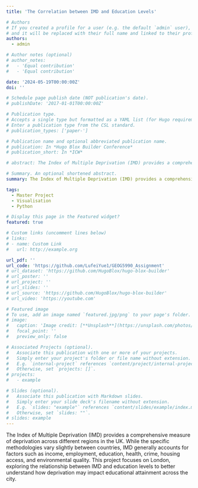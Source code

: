 ```yaml
---
title: 'The Correlation between IMD and Education Levels'

# Authors
# If you created a profile for a user (e.g. the default `admin` user), write the username (folder name) here
# and it will be replaced with their full name and linked to their profile.
authors:
  - admin

# Author notes (optional)
# author_notes:
#   - 'Equal contribution'
#   - 'Equal contribution'

date: '2024-05-19T00:00:00Z'
doi: ''

# Schedule page publish date (NOT publication's date).
# publishDate: '2017-01-01T00:00:00Z'

# Publication type.
# Accepts a single type but formatted as a YAML list (for Hugo requirements).
# Enter a publication type from the CSL standard.
# publication_types: ['paper-']

# Publication name and optional abbreviated publication name.
# publication: In *Hugo Blox Builder Conference*
# publication_short: In *ICW*

# abstract: The Index of Multiple Deprivation (IMD) provides a comprehensive measure of deprivation across different regions in the UK. While the specific methodologies vary slightly between countries, IMD generally accounts for factors such as income, employment, education, health, crime, housing access, and environmental quality. This project focuses on London, exploring the relationship between IMD and education levels to better understand how deprivation may impact educational attainment across the city.

# Summary. An optional shortened abstract.
summary: The Index of Multiple Deprivation (IMD) provides a comprehensive measure of deprivation across different regions in the UK. While the specific methodologies vary slightly between countries, IMD generally accounts for factors such as income, employment, education, health, crime, housing access, and environmental quality. This project focuses on London, exploring the relationship between IMD and education levels to better understand how deprivation may impact educational attainment across the city.

tags:
  - Master Project
  - Visualisation
  - Python

# Display this page in the Featured widget?
featured: true

# Custom links (uncomment lines below)
# links:
# - name: Custom Link
#   url: http://example.org

url_pdf: ''
url_code: 'https://github.com/LufeiYue1/GEOG5990_Assignment'
# url_dataset: 'https://github.com/HugoBlox/hugo-blox-builder'
# url_poster: ''
# url_project: ''
# url_slides: ''
# url_source: 'https://github.com/HugoBlox/hugo-blox-builder'
# url_video: 'https://youtube.com'

# Featured image
# To use, add an image named `featured.jpg/png` to your page's folder.
# image:
#   caption: 'Image credit: [**Unsplash**](https://unsplash.com/photos/pLCdAaMFLTE)'
#   focal_point: ''
#   preview_only: false

# Associated Projects (optional).
#   Associate this publication with one or more of your projects.
#   Simply enter your project's folder or file name without extension.
#   E.g. `internal-project` references `content/project/internal-project/index.md`.
#   Otherwise, set `projects: []`.
# projects:
#   - example

# Slides (optional).
#   Associate this publication with Markdown slides.
#   Simply enter your slide deck's filename without extension.
#   E.g. `slides: "example"` references `content/slides/example/index.md`.
#   Otherwise, set `slides: ""`.
# slides: example
---
```

The Index of Multiple Deprivation (IMD) provides a comprehensive measure of deprivation across different regions in the UK. While the specific methodologies vary slightly between countries, IMD generally accounts for factors such as income, employment, education, health, crime, housing access, and environmental quality. This project focuses on London, exploring the relationship between IMD and education levels to better understand how deprivation may impact educational attainment across the city.

<!-- 
{{% callout note %}}
Click the _Cite_ button above to demo the feature to enable visitors to import publication metadata into their reference management software.
{{% /callout %}}

{{% callout note %}}
Create your slides in Markdown - click the _Slides_ button to check out the example.
{{% /callout %}}

Add the publication's **full text** or **supplementary notes** here. You can use rich formatting such as including [code, math, and images](https://docs.hugoblox.com/content/writing-markdown-latex/). -->

